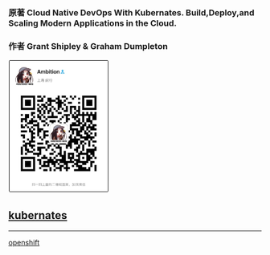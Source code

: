 

### 原著 Cloud Native DevOps With Kubernates. Build,Deploy,and Scaling Modern Applications in the Cloud. 
### 作者 Grant Shipley & Graham Dumpleton

<img src="https://raw.githubusercontent.com/chudingkun/readerBox/master/conf/picture/wechat.jpg" title="wechat" width="200" /> 

 [kubernates](https://github.com/chudingkun/readerBox/blob/master/talk/ops/kubernates.md)
---

---

[openshift](https://github.com/chudingkun/readerBox/blob/master/talk/ops/README-OPS.md)